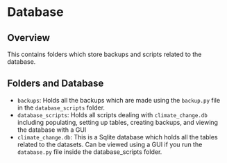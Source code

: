 # Database

## Overview

This contains folders which store backups and scripts related to the database.

## Folders and Database

- `backups`: Holds all the backups which are made using the `backup.py` file in the `database_scripts` folder.
- `database_scripts`: Holds all scripts dealing with `climate_change.db` including populating, setting up tables, creating backups, and viewing the database with a GUI
- `climate_change.db`: This is a Sqlite database which holds all the tables related to the datasets. Can be viewed using a GUI if you run the `database.py` file inside the database_scripts folder.

